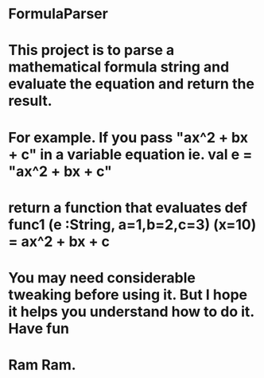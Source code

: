 # FormulaParser

# This project is to parse a mathematical formula string and evaluate the equation and return the result.
# For example. If you pass "ax^2 + bx + c" in a variable equation ie.  val e = "ax^2 + bx + c" 
# return a function that evaluates def  func1 (e :String, a=1,b=2,c=3) (x=10) = ax^2 + bx + c
# 
#
# You may need considerable tweaking before using it. But I hope it helps you understand how to do it. Have fun
# Ram Ram.
